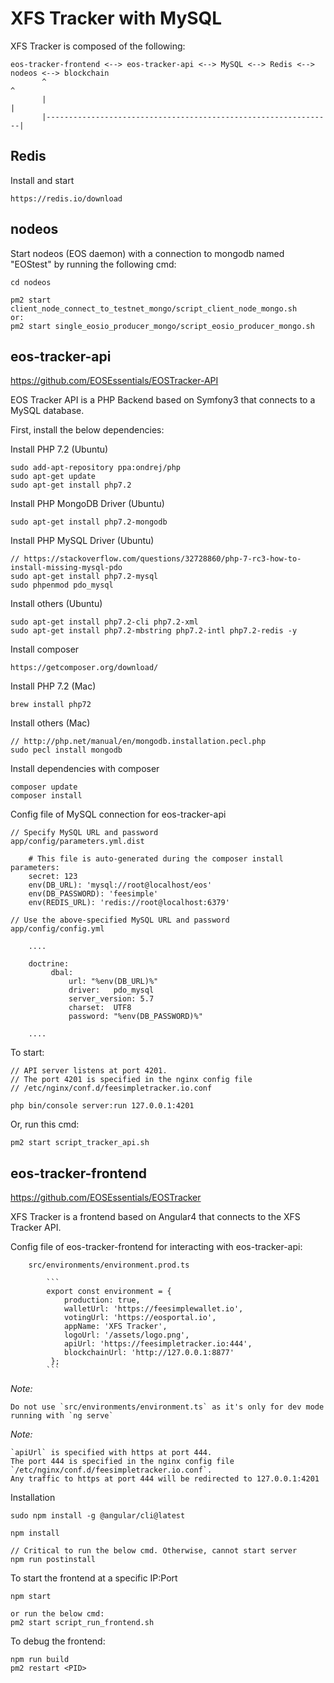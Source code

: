 # XFS Tracker with MySQL

XFS Tracker is composed of the following:

    eos-tracker-frontend <--> eos-tracker-api <--> MySQL <--> Redis <--> nodeos <--> blockchain
           ^                                                                ^
           |                                                                |
           |----------------------------------------------------------------|

## Redis

Install and start

    https://redis.io/download


## nodeos

Start nodeos (EOS daemon) with a connection to mongodb named "EOStest"
by running the following cmd:

    cd nodeos

    pm2 start client_node_connect_to_testnet_mongo/script_client_node_mongo.sh
    or:
    pm2 start single_eosio_producer_mongo/script_eosio_producer_mongo.sh


## eos-tracker-api

https://github.com/EOSEssentials/EOSTracker-API

EOS Tracker API is a PHP Backend based on Symfony3 that connects to a MySQL database.

First, install the below dependencies:

Install PHP 7.2 (Ubuntu)

    sudo add-apt-repository ppa:ondrej/php
    sudo apt-get update
    sudo apt-get install php7.2

Install PHP MongoDB Driver (Ubuntu)

    sudo apt-get install php7.2-mongodb

Install PHP MySQL Driver (Ubuntu)

    // https://stackoverflow.com/questions/32728860/php-7-rc3-how-to-install-missing-mysql-pdo
    sudo apt-get install php7.2-mysql
    sudo phpenmod pdo_mysql

Install others (Ubuntu)

    sudo apt-get install php7.2-cli php7.2-xml
    sudo apt-get install php7.2-mbstring php7.2-intl php7.2-redis -y

 Install composer

    https://getcomposer.org/download/

Install PHP 7.2 (Mac)

    brew install php72

Install others (Mac)

    // http://php.net/manual/en/mongodb.installation.pecl.php
    sudo pecl install mongodb

Install dependencies with composer

    composer update
    composer install

Config file of MySQL connection for eos-tracker-api

    // Specify MySQL URL and password
    app/config/parameters.yml.dist

        # This file is auto-generated during the composer install parameters:
        secret: 123
        env(DB_URL): 'mysql://root@localhost/eos'
        env(DB_PASSWORD): 'feesimple'
        env(REDIS_URL): 'redis://root@localhost:6379'

    // Use the above-specified MySQL URL and password
    app/config/config.yml

        ....

        doctrine:
             dbal:
                 url: "%env(DB_URL)%"
                 driver:   pdo_mysql
                 server_version: 5.7
                 charset:  UTF8
                 password: "%env(DB_PASSWORD)%"

        ....

To start:

    // API server listens at port 4201.
    // The port 4201 is specified in the nginx config file
    // /etc/nginx/conf.d/feesimpletracker.io.conf

    php bin/console server:run 127.0.0.1:4201

Or, run this cmd:

    pm2 start script_tracker_api.sh


## eos-tracker-frontend

https://github.com/EOSEssentials/EOSTracker

XFS Tracker is a frontend based on Angular4 that connects to the XFS Tracker API.

Config file of eos-tracker-frontend for interacting with eos-tracker-api:

        src/environments/environment.prod.ts

            ```
            export const environment = {
                production: true,
                walletUrl: 'https://feesimplewallet.io',
                votingUrl: 'https://eosportal.io',
                appName: 'XFS Tracker',
                logoUrl: '/assets/logo.png',
                apiUrl: 'https://feesimpletracker.io:444',
                blockchainUrl: 'http://127.0.0.1:8877'
             };
            ```

*Note:*

    Do not use `src/environments/environment.ts` as it's only for dev mode running with `ng serve`

*Note:*

    `apiUrl` is specified with https at port 444.
    The port 444 is specified in the nginx config file
    `/etc/nginx/conf.d/feesimpletracker.io.conf`.
    Any traffic to https at port 444 will be redirected to 127.0.0.1:4201

Installation

    sudo npm install -g @angular/cli@latest

    npm install

    // Critical to run the below cmd. Otherwise, cannot start server
    npm run postinstall

To start the frontend at a specific IP:Port

    npm start

    or run the below cmd:
    pm2 start script_run_frontend.sh

To debug the frontend:

    npm run build
    pm2 restart <PID>

